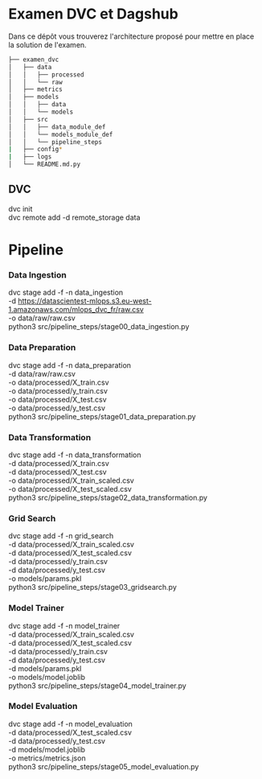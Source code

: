 # Examen DVC et Dagshub
Dans ce dépôt vous trouverez l'architecture proposé pour mettre en place la solution de l'examen. 

```bash       
├── examen_dvc          
│   ├── data       
│   │   ├── processed      
│   │   └── raw       
│   ├── metrics       
│   ├── models      
│   │   ├── data      
│   │   └── models        
│   ├── src  
│   │   ├── data_module_def      
│   │   └── models_module_def
│   │   └── pipeline_steps
|   ├── config*
|   ├── logs  
│   └── README.md.py       
```


## DVC
dvc init    
dvc remote add -d remote_storage data  


# Pipeline

### Data Ingestion
dvc stage add -f -n data_ingestion \
-d https://datascientest-mlops.s3.eu-west-1.amazonaws.com/mlops_dvc_fr/raw.csv \
-o data/raw/raw.csv \
python3 src/pipeline_steps/stage00_data_ingestion.py

### Data Preparation
dvc stage add -f -n data_preparation \
-d data/raw/raw.csv \
-o data/processed/X_train.csv \
-o data/processed/y_train.csv \
-o data/processed/X_test.csv \
-o data/processed/y_test.csv \
python3 src/pipeline_steps/stage01_data_preparation.py

### Data Transformation
dvc stage add -f -n data_transformation \
-d data/processed/X_train.csv \
-d data/processed/X_test.csv \
-o data/processed/X_train_scaled.csv \
-o data/processed/X_test_scaled.csv \
python3 src/pipeline_steps/stage02_data_transformation.py

### Grid Search
dvc stage add -f -n grid_search \
-d data/processed/X_train_scaled.csv \
-d data/processed/X_test_scaled.csv \
-d data/processed/y_train.csv \
-d data/processed/y_test.csv \
-o models/params.pkl \
python3 src/pipeline_steps/stage03_gridsearch.py

### Model Trainer
dvc stage add -f -n model_trainer \
-d data/processed/X_train_scaled.csv \
-d data/processed/X_test_scaled.csv \
-d data/processed/y_train.csv \
-d data/processed/y_test.csv \
-d models/params.pkl \
-o models/model.joblib \
python3 src/pipeline_steps/stage04_model_trainer.py

### Model Evaluation
dvc stage add -f -n model_evaluation \
-d data/processed/X_test_scaled.csv \
-d data/processed/y_test.csv \
-d models/model.joblib \
-o metrics/metrics.json \
python3 src/pipeline_steps/stage05_model_evaluation.py







